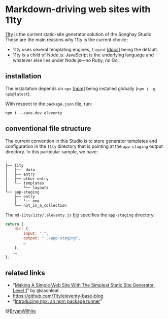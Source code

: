 # Markdown-driving web sites with 11ty

[11ty](https://11ty.io) is the current static-site generator solution of the Songhay Studio. These are the main reasons why 11ty is the current choice:

- 11ty uses several templating engines, `liquid` [[docs](https://help.shopify.com/en/themes/liquid)] being the default.
- 11ty is a child of Node.js: JavaScript is the underlying language and whatever else lies under Node.js—no Ruby, no Go.

## installation

The installation depends on `npx` [[npm](https://www.npmjs.com/package/npx)] being installed globally (`npm i -g npx@latest`).

With respect to the `package.json` [file](./package.json), run:

```console
npm i --save-dev eleventy
```

## conventional file structure

The current convention in this Studio is to store generator templates and configuration in the `11ty` directory that is pointing at the `app-staging` output directory. In this particular sample, we have:

```console
.
├── 11ty
│   ├── _data
│   ├── entry
│   ├── other-entry
│   └── templates
│       └── layouts
└── app-staging
    ├── entry
    │   └── one
    └── not_in_a_collection
```

The `md-11ty/11ty/.eleventy.js` [file](./md-11ty/11ty/.eleventy.js) specifies the `app-staging` directory:

```javascript
return {
    dir: {
        input: ".",
        output: "../app-staging",
        …
    },
    …
};
```

## related links

- “[Making A Simple Web Site With The Simplest Static Site Generator, Level 1](https://www.zachleat.com/web/eleventy-tutorial-level-1/)” by @zachleat
- <https://github.com/11ty/eleventy-base-blog>
- “[Introducing npx: an npm package runner](https://medium.com/@maybekatz/introducing-npx-an-npm-package-runner-55f7d4bd282b)”

@[BryanWilhite](https://twitter.com/BryanWilhite)
